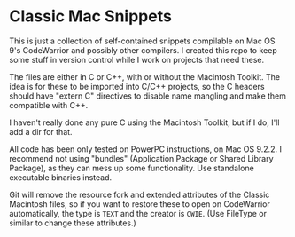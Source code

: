 # Classic Mac Snippets

This is just a collection of self-contained snippets compilable on Mac OS 9's CodeWarrior and possibly other compilers. I created this repo to keep some stuff in version control while I work on projects that need these.

The files are either in C or C++, with or without the Macintosh Toolkit. The idea is for these to be imported into C/C++ projects, so the C headers should have "extern C" directives to disable name mangling and make them compatible with C++.

I haven't really done any pure C using the Macintosh Toolkit, but if I do, I'll add a dir for that.

All code has been only tested on PowerPC instructions, on Mac OS 9.2.2. I recommend not using "bundles" (Application Package or Shared Library Package), as they can mess up some functionality. Use standalone executable binaries instead.

Git will remove the resource fork and extended attributes of the Classic Macintosh files, so if you want to restore these to open on CodeWarrior automatically, the type is `TEXT` and the creator is `CWIE`. (Use FileType or similar to change these attributes.)
